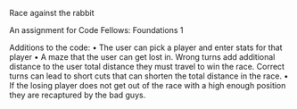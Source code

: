 Race against the rabbit

An assignment for Code Fellows: Foundations 1


Additions to the code:
• The user can pick a player and enter stats for that player
• A maze that the user can get lost in. Wrong turns add additional distance to the user total distance they must travel to win the race. Correct turns can lead to short cuts that can shorten the total distance in the race.
• If the losing player does not get out of the race with a high enough position they are recaptured by the bad guys.
